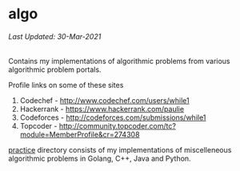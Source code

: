 algo
====

###### *Last Updated: 30-Mar-2021*

Contains my implementations of algorithmic problems from various algorithmic problem portals.

Profile links on some of these sites

1. Codechef - http://www.codechef.com/users/while1 
3. Hackerrank - https://www.hackerrank.com/paulie
4. Codeforces - http://codeforces.com/submissions/while1
5. Topcoder - http://community.topcoder.com/tc?module=MemberProfile&cr=274308

[practice](https://github.com/paulrahul/algo/tree/master/practice) directory consists of my implementations of miscelleneous algorithmic problems in Golang, C++, Java and Python. 
